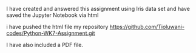 I have created and answered this assignment using Iris data set and have saved the Jupyter Notebook via html

i have pushed the html file my repository https://github.com/Tioluwani-codes/Python-WK7-Assignment.git

I have also included a PDF file.

